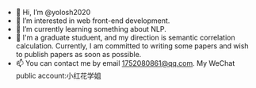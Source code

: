- 👋 Hi, I’m @yolosh2020
- 👀 I’m interested in web front-end development.
- 🌱 I’m currently learning something about NLP.
- 💞️ I'm a graduate studuent, and my direction is semantic correlation calculation. 
     Currently, I am committed to writing some papers and wish to publish papers as soon as possible.
- 📫 You can contact me by email 1752080861@qq.com. My WeChat public account:小红花学姐

<!---
yolosh2020/yolosh2020 is a ✨ special ✨ repository because its `README.md` (this file) appears on your GitHub profile.
You can click the Preview link to take a look at your changes.
--->
